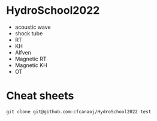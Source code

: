 # HydroSchool2022
- acoustic wave
- shock tube
- RT
- KH
- Alfven
- Magnetic RT
- Magnetic KH
- OT

# Cheat sheets
    
    git clone git@github.com:cfcanaoj/HydroSchool2022 test
    
